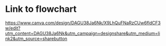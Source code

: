 # Link to flowchart
https://www.canva.com/design/DAGU38Ja6Nk/X9LhQuFNaRzCUw6fldCF3w/edit?utm_content=DAGU38Ja6Nk&utm_campaign=designshare&utm_medium=link2&utm_source=sharebutton
